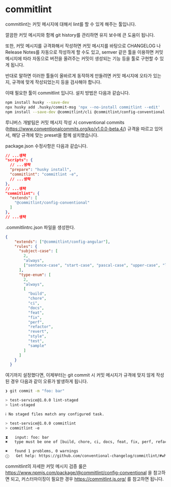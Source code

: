 # commitlint

commitlint는 커밋 메시지에 대해서 lint를 할 수 있게 해주는 툴입니다.

깔끔한 커밋 메시지와 함께 git history를 관리하면 유지 보수에 큰 도움이 됩니다.

또한, 커밋 메시지를 규격화해서 작성하면 커밋 메시지를 바탕으로 CHANGELOG 나 Release Notes를 자동으로 작성하게 할 수도 있고, semver 같은 툴을 이용하면 커밋 메시지에 따라 자동으로 버전을 올려주는 커밋이 생성되는 기능 등을 툴로 구현할 수 있게 됩니다.

반대로 말하면 이러한 툴들이 올바르게 동작하게 만들려면 커밋 메시지에 오타가 있는지, 규격에 맞게 작성되었는지 등을 검사해야 합니다.

이때 필요한 툴이 commitlint 입니다. 설치 방법은 다음과 같습니다.

```bash
npm install husky --save-dev
npx husky add .husky/commit-msg 'npx --no-install commitlint --edit'
npm install --save-dev @commitlint/cli @commitlint/config-conventional
```

루니버스 개발팀은 커밋 메시지 작성 시 conventional commits (https://www.conventionalcommits.org/ko/v1.0.0-beta.4/) 규격을 따르고 있어서, 해당 규격에 맞는 preset을 함께 설치했습니다.

package.json 수정사항은 다음과 같습니다.

```json
// ...생략
"scripts": {
  // ...생략
  "prepare": "husky install",
  "commitlint": "commitlint -e",
  // ...생략
},
// ...생략
"commitlint": {
  "extends": [
    "@commitlint/config-conventional"
  ]
},
// ...생략
```

.commitlintrc.json 파일을 생성한다.
```json
{
    "extends": ["@commitlint/config-angular"],
    "rules": {
      "subject-case": [
        2,
        "always",
        ["sentence-case", "start-case", "pascal-case", "upper-case", "lower-case"]
      ],
      "type-enum": [
        2,
        "always",
        [
          "build",
          "chore",
          "ci",
          "docs",
          "feat",
          "fix",
          "perf",
          "refactor",
          "revert",
          "style",
          "test",
          "sample"
        ]
      ]
    }
  }
```

여기까지 설정했다면, 이제부터는 git commit 시 커밋 메시지가 규격에 맞지 않게 작성된 경우 다음과 같이 오류가 발생하게 됩니다.

```bash
❯ git commit -m "foo: bar"

> test-service@1.0.0 lint-staged
> lint-staged

ℹ No staged files match any configured task.

> test-service@1.0.0 commitlint
> commitlint -e

⧗   input: foo: bar
✖   type must be one of [build, chore, ci, docs, feat, fix, perf, refactor, revert, style, test] [type-enum]

✖   found 1 problems, 0 warnings
ⓘ   Get help: https://github.com/conventional-changelog/commitlint/#what-is-commitlint
```

commitlint의 자세한 커밋 메시지 검증 룰은 https://www.npmjs.com/package/@commitlint/config-conventional 을 참고하면 되고, 커스터마이징이 필요한 경우 https://commitlint.js.org/ 를 참고하면 됩니다.
